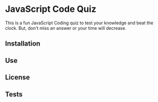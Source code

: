# JavaScript Code Quiz

This is a fun JavaScript Coding quiz to test your knowledge and beat the clock. But, don't miss an answer or your time will decrease. 

## Installation

## Use

## License

## Tests